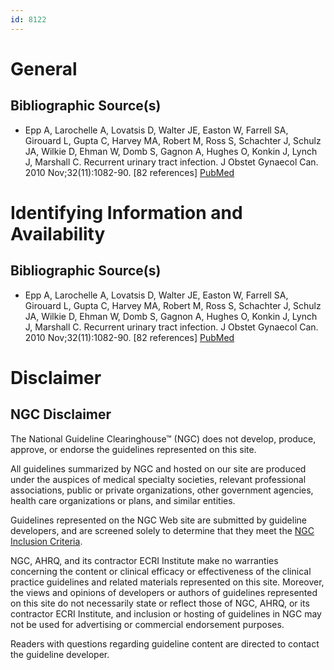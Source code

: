 ```yaml
---
id: 8122
---
```


# General

## Bibliographic Source(s)

- Epp A, Larochelle A, Lovatsis D, Walter JE, Easton W, Farrell SA, Girouard L, Gupta C, Harvey MA, Robert M, Ross S, Schachter J, Schulz JA, Wilkie D, Ehman W, Domb S, Gagnon A, Hughes O, Konkin J, Lynch J, Marshall C. Recurrent urinary tract infection. J Obstet Gynaecol Can. 2010 Nov;32(11):1082-90. [82 references] [ PubMed ](http://www.ncbi.nlm.nih.gov/entrez/query.fcgi?cmd=Retrieve&db=pubmed&dopt=Abstract&list_uids=21176321)

# Identifying Information and Availability

## Bibliographic Source(s)

- Epp A, Larochelle A, Lovatsis D, Walter JE, Easton W, Farrell SA, Girouard L, Gupta C, Harvey MA, Robert M, Ross S, Schachter J, Schulz JA, Wilkie D, Ehman W, Domb S, Gagnon A, Hughes O, Konkin J, Lynch J, Marshall C. Recurrent urinary tract infection. J Obstet Gynaecol Can. 2010 Nov;32(11):1082-90. [82 references] [ PubMed ](http://www.ncbi.nlm.nih.gov/entrez/query.fcgi?cmd=Retrieve&db=pubmed&dopt=Abstract&list_uids=21176321)

# Disclaimer

## NGC Disclaimer

The National Guideline Clearinghouse™ (NGC) does not develop, produce, approve, or endorse the guidelines represented on this site.

All guidelines summarized by NGC and hosted on our site are produced under the auspices of medical specialty societies, relevant professional associations, public or private organizations, other government agencies, health care organizations or plans, and similar entities.

Guidelines represented on the NGC Web site are submitted by guideline developers, and are screened solely to determine that they meet the [NGC Inclusion Criteria](/help-and-about/summaries/inclusion-criteria).

NGC, AHRQ, and its contractor ECRI Institute make no warranties concerning the content or clinical efficacy or effectiveness of the clinical practice guidelines and related materials represented on this site. Moreover, the views and opinions of developers or authors of guidelines represented on this site do not necessarily state or reflect those of NGC, AHRQ, or its contractor ECRI Institute, and inclusion or hosting of guidelines in NGC may not be used for advertising or commercial endorsement purposes.

Readers with questions regarding guideline content are directed to contact the guideline developer.

